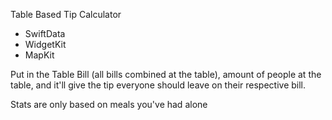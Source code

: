 Table Based Tip Calculator
- SwiftData
- WidgetKit
- MapKit

Put in the Table Bill (all bills combined at the table), amount of people at the table, 
and it'll give the tip everyone should leave on their respective bill.

Stats are only based on meals you've had alone
